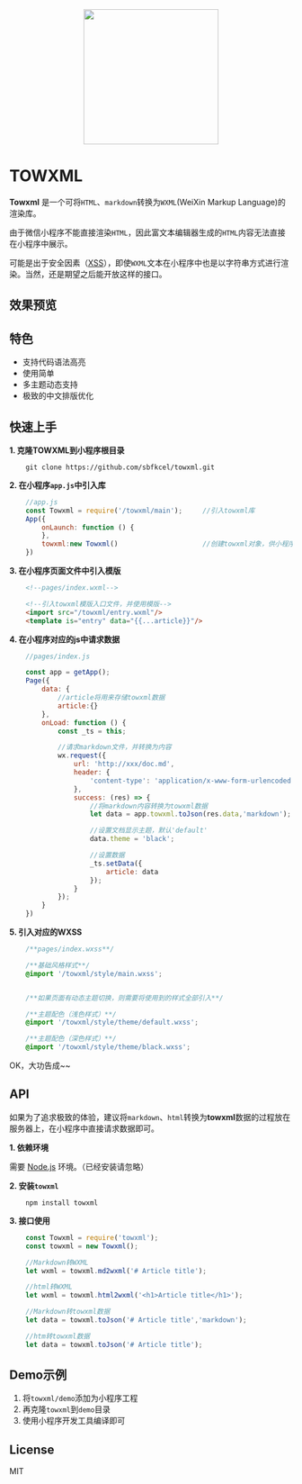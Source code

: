 <div align="center"><img width="240" src="https://cdn.rawgit.com/sbfkcel/towxml/78b0886d/logo.svg"/></div>


# TOWXML

**Towxml** 是一个可将`HTML`、`markdown`转换为`WXML`(WeiXin Markup Language)的渲染库。

由于微信小程序不能直接渲染`HTML`，因此富文本编辑器生成的`HTML`内容无法直接在小程序中展示。

可能是出于安全因素（[XSS](https://en.wikipedia.org/wiki/Cross-site_scripting)），即使`WXML`文本在小程序中也是以字符串方式进行渲染。当然，还是期望之后能开放这样的接口。


## 效果预览


## 特色

- 支持代码语法高亮
- 使用简单
- 多主题动态支持
- 极致的中文排版优化

## 快速上手

**1. 克隆TOWXML到小程序根目录**
```
    git clone https://github.com/sbfkcel/towxml.git
```

**2. 在小程序`app.js`中引入库**
```javascript
    //app.js
    const Towxml = require('/towxml/main');     //引入towxml库
    App({
        onLaunch: function () {
        },
        towxml:new Towxml()                     //创建towxml对象，供小程序页面使用
    })
```

**3. 在小程序页面文件中引入模版**
```html
    <!--pages/index.wxml-->

    <!--引入towxml模版入口文件，并使用模版-->
    <import src="/towxml/entry.wxml"/>
    <template is="entry" data="{{...article}}"/>
```

**4. 在小程序对应的js中请求数据**
```javascript
    //pages/index.js

    const app = getApp();
    Page({
        data: {
            //article将用来存储towxml数据
            article:{}
        },
        onLoad: function () {
            const _ts = this;

            //请求markdown文件，并转换为内容
            wx.request({
                url: 'http://xxx/doc.md',
                header: {
                    'content-type': 'application/x-www-form-urlencoded'
                },
                success: (res) => {
                    //将markdown内容转换为towxml数据
                    let data = app.towxml.toJson(res.data,'markdown');

                    //设置文档显示主题，默认'default'
                    data.theme = 'black';

                    //设置数据
                    _ts.setData({
                        article: data
                    });
                }
            });
        }
    })
```

**5. 引入对应的WXSS**
```css
    /**pages/index.wxss**/

    /**基础风格样式**/
    @import '/towxml/style/main.wxss';


    /**如果页面有动态主题切换，则需要将使用到的样式全部引入**/

    /**主题配色（浅色样式）**/
    @import '/towxml/style/theme/default.wxss';

    /**主题配色（深色样式）**/
    @import '/towxml/style/theme/black.wxss';
```

OK，大功告成~~


## API
如果为了追求极致的体验，建议将`markdown`、`html`转换为**towxml**数据的过程放在服务器上，在小程序中直接请求数据即可。

**1. 依赖环境**

需要 [Node.js](https://www.nodejs.org/) 环境。（已经安装请忽略）


**2. 安装`towxml`**
```
    npm install towxml
```

**3. 接口使用**
```javascript
    const Towxml = require('towxml');
    const towxml = new Towxml();

    //Markdown转WXML
    let wxml = towxml.md2wxml('# Article title');

    //html转WXML
    let wxml = towxml.html2wxml('<h1>Article title</h1>');

    //Markdown转towxml数据
    let data = towxml.toJson('# Article title','markdown');

    //htm转towxml数据
    let data = towxml.toJson('# Article title');
```

## Demo示例
1. 将`towxml/demo`添加为小程序工程
2. 再克隆`towxml`到`demo`目录
3. 使用小程序开发工具编译即可

## License
MIT
